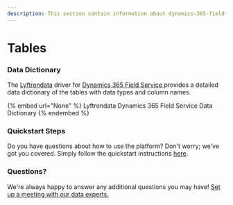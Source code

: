 ```yaml
---
description: This section contain information about dynamics-365-field-service connector tables information
---
```


# Tables

### Data Dictionary

The [Lyftrondata](https://www.lyftrondata.com/) driver for [Dynamics 365 Field Service](None/)[ ](https://www.lyftrondata.com/integration/dynamics-365-field-service/)provides a detailed data dictionary of the tables with data types and column names.

{% embed url="None" %}
Lyftrondata Dynamics 365 Field Service Data Dictionary
{% endembed %}

### Quickstart Steps

Do you have questions about how to use the platform? Don't worry; we've got you covered. Simply follow the quickstart instructions [here](../README.md).

### Questions? <a href="#questions" id="questions"></a>

We're always happy to answer any additional questions you may have! [Set up a meeting with our data experts.](https://www.lyftrondata.com/book-a-meeting/)

